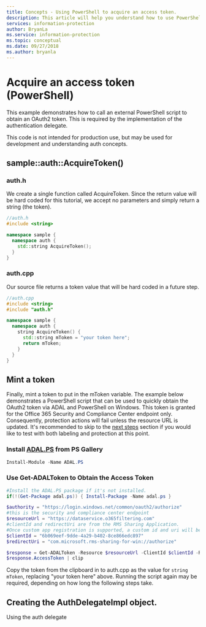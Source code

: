 ```yaml
---
title: Concepts - Using PowerShell to acquire an access token.
description: This article will help you understand how to use PowerShell to acquire an OAuth2 access token. This is required by the implementation of the authentication delegate.
services: information-protection
author: BryanLa
ms.service: information-protection
ms.topic: conceptual
ms.date: 09/27/2018
ms.author: bryanla
---
```


# Acquire an access token (PowerShell)

This example demonstrates how to call an external PowerShell script to obtain an OAuth2 token. This is required by the implementation of the authentication delegate.

This code is not intended for production use, but may be used for development and understanding auth concepts. 

## sample::auth::AcquireToken()

### auth.h

We create a single function called AcquireToken. Since the return value will be hard coded for this tutorial, we accept no parameters and simply return a string (the token).

```cpp
//auth.h
#include <string>

namespace sample {
  namespace auth {
    std::string AcquireToken();
  }
}
```

### auth.cpp

Our source file returns a token value that will be hard coded in a future step.

```cpp
//auth.cpp
#include <string>
#include "auth.h"

namespace sample {
  namespace auth {
    string AcquireToken() {
      std::string mToken = "your token here";
      return mToken;
    }
  }
}
```

## Mint a token

Finally, mint a token to put in the mToken variable. The example below demonstrates a PowerShell script that can be used to quickly obtain the OAuth2 token via ADAL and PowerShell on Windows. This token is granted for the Office 365 Security and Compliance Center endpoint only. Consequently, protection actions will fail unless the resource URL is updated. It's recommended to skip to the [next steps](#next-steps) section if you would like to test with both labeling and protection at this point.

### Install [ADAL.PS](https://www.powershellgallery.com/packages/ADAL.PS/3.19.4.2) from PS Gallery

```PowerShell
Install-Module -Name ADAL.PS
```

### Use Get-ADALToken to Obtain the Access Token

```PowerShell
#Install the ADAL.PS package if it's not installed.
if(!(Get-Package adal.ps)) { Install-Package -Name adal.ps }

$authority = "https://login.windows.net/common/oauth2/authorize" 
#this is the security and compliance center endpoint
$resourceUrl = "https://dataservice.o365filtering.com"
#clientId and redirectUri are from the RMS Sharing Application. 
#Once custom app registration is supported, a custom id and uri will be required. 
$clientId = "6b069eef-9dde-4a29-b402-8ce866edc897"
$redirectUri = "com.microsoft.rms-sharing-for-win://authorize"

$response = Get-ADALToken -Resource $resourceUrl -ClientId $clientId -RedirectUri $redirectUri -Authority $authority -PromptBehavior:Always
$response.AccessToken | clip
```

Copy the token from the clipboard in to auth.cpp as the value for `string mToken`, replacing "your token here" above. Running the script again may be required, depending on how long the following steps take.

## Creating the AuthDelegateImpl object.

Using the auth delegate 

